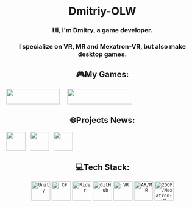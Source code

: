 <h1 align="center">Dmitriy-OLW</h1>

<h3 align="center">Hi, I'm Dmitry, a game developer. </h3> 

<h3 align="center">I specialize on VR, MR and Mexatron-VR, but also make desktop games. </h3>

<h2 align="center">🎮My Games:</h2>
<div style="display: flex; align-items: center;" align="center"> 
        <a href="https://dmitriy-olw.itch.io/" style="text-decoration: none;"> 
            <img src="https://github.com/user-attachments/assets/90d05c70-7d62-4b19-b38d-359eb2256b68" width="140" height="40">
        </a>
        <a> 
            &nbsp;&nbsp;&nbsp;&nbsp;&nbsp;
        </a>
        <a href="https://gamejolt.com/@Dmitriy-OLW" style="text-decoration: none;">
            <img src="https://github.com/user-attachments/assets/0c487d7f-368a-4573-880a-dd5d04f3a4af" width="170" height="40">
        </a>
    </div>

    
<h2 align="center">🌐Projects News:</h2>


<div style="display: flex; align-items: center;" align="center"> 
        <a href="https://www.youtube.com/@UnrealRealityGames" style="text-decoration: none;"> 
            <img src="https://github.com/user-attachments/assets/78b86846-2cb7-4fd2-b463-1673e2f5e4c9" width="50" height="50">
        </a>
        <a> 
            &nbsp;&nbsp;&nbsp;
        </a>
        <a href="https://t.me/urg_olw" style="text-decoration: none;">
            <img src="https://github.com/user-attachments/assets/b2152ac9-dfe8-45b8-a4e3-e07df05de129" width="50" height="50">
        </a>
        <a> 
            &nbsp;&nbsp;&nbsp;
        </a>
        <a href="https://vk.com/order_of_lost_worlds" style="text-decoration: none;"> 
            <img src="https://github.com/user-attachments/assets/5c1c5f0d-9426-4fd8-8bbf-4d04b5ae7ad1" width="50" height="50">
        </a>
    </div>



<h2 align="center">💻Tech Stack:</h2>

<div align="center">
	<code><img height="50" src="https://user-images.githubusercontent.com/25181517/193427941-9437dbbe-376f-40dc-9573-0ef5c02a26a7.png" alt="Unity" title="Unity" /></code>
	<code><img height="50" src="https://user-images.githubusercontent.com/25181517/121405384-444d7300-c95d-11eb-959f-913020d3bf90.png" alt="C#" title="C#" /></code>
	<code><img height="50" src="https://github.com/user-attachments/assets/0b4df0ee-b977-4e30-b5d0-2b8fa0f41996" alt="Rider" title="Rider" /></code>
	<code><img height="50" src="https://user-images.githubusercontent.com/25181517/192108374-8da61ba1-99ec-41d7-80b8-fb2f7c0a4948.png" alt="GitHub" title="GitHub" /></code>
	<code><img height="50" src="https://github.com/user-attachments/assets/d1e17a9e-b2c4-4ffb-92a6-5b95179d9e7d" alt="VR" title="VR" /></code>
	<code><img height="50" src="https://github.com/user-attachments/assets/a3dca8c5-5777-4772-bdaf-b6e2319db6f6" alt="AR/MR" title="AR/MR" /></code>
	<code><img height="50" src="https://github.com/user-attachments/assets/8af92a52-7c0c-4d9c-89c6-14eae2449b07" alt="2DOF/Mexatron-VR" title="2DOF/Mexatron-VR" /></code>
</div>

